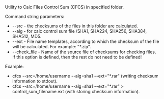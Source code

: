 Utility to Calc Files Control Sum (CFCS) in specified folder.

Command string parameters:
  - --src - the checksums of the files in this folder are calculated.
  - --alg - for calc control sum file (SHA1, SHA224, SHA256, SHA384, SHA512, MD5.
  - --ext - File name templates, according to which the checksum of the file will be calculated. For example: "*.zip".
  - --check_file - Name of the source file of checksums for checking files. If this option is defined, then the rest do not need to be defined!
  
Example: 
- cfcs --src=/home/username --alg=sha1 --ext="*.rar" (writing checksum information to stdout).
- cfcs --src=/home/username --alg=sha1 --ext="*.rar" > control_sum_filename.ext (with storing checksum information).
